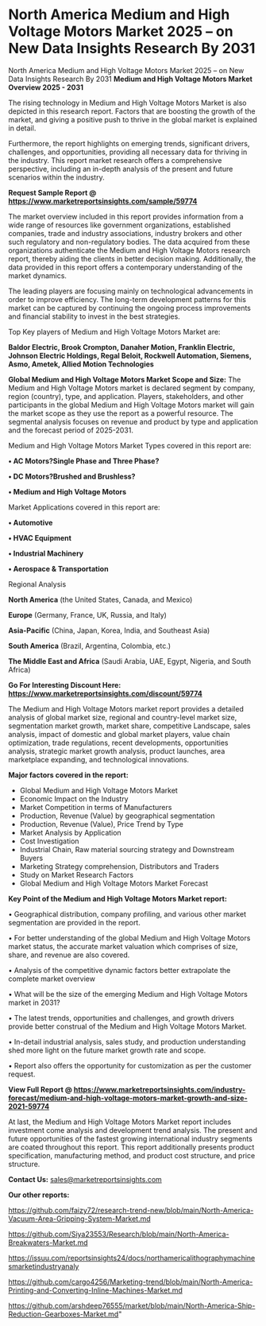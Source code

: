 # North America Medium and High Voltage Motors Market 2025 – on New Data Insights Research By 2031
North America Medium and High Voltage Motors Market 2025 – on New Data Insights Research By 2031
<Strong> Medium and High Voltage Motors Market Overview 2025 - 2031</strong>

The rising technology in Medium and High Voltage Motors Market is also depicted in this research report. Factors that are boosting the growth of the market, and giving a positive push to thrive in the global market is explained in detail.

Furthermore, the report highlights on emerging trends, significant drivers, challenges, and opportunities, providing all necessary data for thriving in the industry. This report market research offers a comprehensive perspective, including an in-depth analysis of the present and future scenarios within the industry.

<strong>Request Sample Report @ <a href=https://www.marketreportsinsights.com/sample/59774>https://www.marketreportsinsights.com/sample/59774</a></strong>

The market overview included in this report provides information from a wide range of resources like government organizations, established companies, trade and industry associations, industry brokers and other such regulatory and non-regulatory bodies. The data acquired from these organizations authenticate the Medium and High Voltage Motors research report, thereby aiding the clients in better decision making. Additionally, the data provided in this report offers a contemporary understanding of the market dynamics.

The leading players are focusing mainly on technological advancements in order to improve efficiency. The long-term development patterns for this market can be captured by continuing the ongoing process improvements and financial stability to invest in the best strategies.

Top Key players of Medium and High Voltage Motors Market are:

<strong>Baldor Electric, Brook Crompton, Danaher Motion, Franklin Electric, Johnson Electric Holdings, Regal Beloit, Rockwell Automation, Siemens, Asmo, Ametek, Allied Motion Technologies</strong>

<strong><b>Global Medium and High Voltage Motors Market Scope and Size:</b></strong>
The Medium and High Voltage Motors market is declared segment by company, region (country), type, and application. Players, stakeholders, and other participants in the global Medium and High Voltage Motors market will gain the market scope as they use the report as a powerful resource. The segmental analysis focuses on revenue and product by type and application and the forecast period of 2025-2031.

Medium and High Voltage Motors Market Types covered in this report are:

<strong>• AC Motors?Single Phase and Three Phase?

• DC Motors?Brushed and Brushless?

• Medium and High Voltage Motors</strong>

Market Applications covered in this report are:

<strong>• Automotive

• HVAC Equipment

• Industrial Machinery

• Aerospace & Transportation</strong> 

Regional Analysis

<strong>North America</strong> (the United States, Canada, and Mexico)

<strong>Europe</strong> (Germany, France, UK, Russia, and Italy)

<strong>Asia-Pacific</strong> (China, Japan, Korea, India, and Southeast Asia)

<strong>South America</strong> (Brazil, Argentina, Colombia, etc.)

<strong>The Middle East and Africa</strong> (Saudi Arabia, UAE, Egypt, Nigeria, and South Africa)

<strong>Go For Interesting Discount Here: <a href=https://www.marketreportsinsights.com/discount/59774>https://www.marketreportsinsights.com/discount/59774</a></strong>

The Medium and High Voltage Motors market report provides a detailed analysis of global market size, regional and country-level market size, segmentation market growth, market share, competitive Landscape, sales analysis, impact of domestic and global market players, value chain optimization, trade regulations, recent developments, opportunities analysis, strategic market growth analysis, product launches, area marketplace expanding, and technological innovations.

<strong><b>Major factors covered in the report:</b></strong>
<ul>
  <li>Global Medium and High Voltage Motors Market </li>
  <li>Economic Impact on the Industry</li>
  <li>Market Competition in terms of Manufacturers</li>
  <li>Production, Revenue (Value) by geographical segmentation</li>
  <li>Production, Revenue (Value), Price Trend by Type</li>
  <li>Market Analysis by Application</li>
  <li>Cost Investigation</li>
  <li>Industrial Chain, Raw material sourcing strategy and Downstream Buyers</li>
  <li>Marketing Strategy comprehension, Distributors and Traders</li>
  <li>Study on Market Research Factors</li>
  <li>Global Medium and High Voltage Motors Market Forecast</li>
</ul>

<strong><b>Key Point of the Medium and High Voltage Motors Market report:</b></strong>

• Geographical distribution, company profiling, and various other market segmentation are provided in the report.

• For better understanding of the global Medium and High Voltage Motors market status, the accurate market valuation which comprises of size, share, and revenue are also covered.

• Analysis of the competitive dynamic factors better extrapolate the complete market overview

• What will be the size of the emerging Medium and High Voltage Motors market in 2031?

• The latest trends, opportunities and challenges, and growth drivers provide better construal of the Medium and High Voltage Motors Market.

• In-detail industrial analysis, sales study, and production understanding shed more light on the future market growth rate and scope.

• Report also offers the opportunity for customization as per the customer request.

<strong><b>View Full Report @ <a href=https://www.marketreportsinsights.com/industry-forecast/medium-and-high-voltage-motors-market-growth-and-size-2021-59774>https://www.marketreportsinsights.com/industry-forecast/medium-and-high-voltage-motors-market-growth-and-size-2021-59774</a></b></strong>


At last, the Medium and High Voltage Motors Market report includes investment come analysis and development trend analysis. The present and future opportunities of the fastest growing international industry segments are coated throughout this report. This report additionally presents product specification, manufacturing method, and product cost structure, and price structure.

<strong>Contact Us:</strong>
sales@marketreportsinsights.com

<strong>Our other reports:</strong>

<a href=https://github.com/faizy72/research-trend-new/blob/main/North-America-Vacuum-Area-Gripping-System-Market.md>https://github.com/faizy72/research-trend-new/blob/main/North-America-Vacuum-Area-Gripping-System-Market.md</a>

<a href=https://github.com/Siya23553/Research/blob/main/North-America-Breakwaters-Market.md>https://github.com/Siya23553/Research/blob/main/North-America-Breakwaters-Market.md</a>

<a href=https://issuu.com/reportsinsights24/docs/northamericalithographymachinesmarketindustryanaly>https://issuu.com/reportsinsights24/docs/northamericalithographymachinesmarketindustryanaly</a>

<a href=https://github.com/cargo4256/Marketing-trend/blob/main/North-America-Printing-and-Converting-Inline-Machines-Market.md>https://github.com/cargo4256/Marketing-trend/blob/main/North-America-Printing-and-Converting-Inline-Machines-Market.md</a>

<a href=https://github.com/arshdeep76555/market/blob/main/North-America-Ship-Reduction-Gearboxes-Market.md>https://github.com/arshdeep76555/market/blob/main/North-America-Ship-Reduction-Gearboxes-Market.md</a>"
